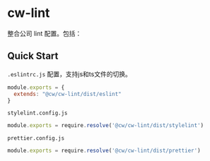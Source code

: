 # cw-lint

整合公司 lint 配置。包括：

## Quick Start

`.eslintrc.js` 配置，支持js和ts文件的切换。

```js
module.exports = {
  extends: "@cw/cw-lint/dist/eslint"
}
```

`stylelint.config.js`

```js
module.exports = require.resolve('@cw/cw-lint/dist/stylelint')
```

`prettier.config.js`

```js
module.exports = require.resolve('@cw/cw-lint/dist/prettier')
```

